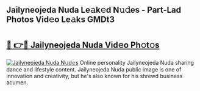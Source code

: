 ## Jailyneojeda Nuda Le𝚊k𝚎d N𝚞𝚍es - Part-Lad Photos Vid𝚎o Le𝚊ks GMDt3

# <h2><a href="http://fbbz2or.evod.top/?m=Jailyneojeda+Nuda">🔗 👉🔴 Jailyneojeda Nuda Vid𝚎o Ph𝚘t𝚘s</a></h2>

[![Jailyneojeda Nuda N𝚞d𝚎s](https://i.imgur.com/8V9OHl7.gif)](http://fbbz2or.evod.top/?m=Jailyneojeda+Nuda)
Online personality Jailyneojeda Nuda sharing dance and lifestyle content. Jailyneojeda Nuda public image is one of innovation and creativity, but he's also known for his shrewd business acumen. 
